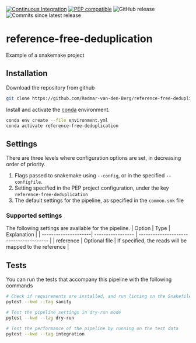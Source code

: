 [![Continuous Integration](https://github.com/Redmar-van-den-Berg/reference-free-deduplication/actions/workflows/ci.yml/badge.svg)](https://github.com/Redmar-van-den-Berg/reference-free-deduplication/actions/workflows/ci.yml)
[![PEP compatible](http://pepkit.github.io/img/PEP-compatible-green.svg)](http://pep.databio.org)
![GitHub release](https://img.shields.io/github/v/release/redmar-van-den-berg/reference-free-deduplication)
![Commits since latest release](https://img.shields.io/github/commits-since/redmar-van-den-berg/reference-free-deduplication/latest)

# reference-free-deduplication
Example of a snakemake project

## Installation
Download the repository from github
```bash
git clone https://github.com/Redmar-van-den-Berg/reference-free-deduplication.git
```

Install and activate the
[conda](https://docs.conda.io/en/latest/miniconda.html)
environment.
```bash
conda env create --file environment.yml
conda activate reference-free-deduplication
```

## Settings
There are three levels where configuration options are set, in decreasing order
of priority.
1. Flags passed to snakemake using `--config`, or in the specified
   `--configfile`.
2. Setting specified in the PEP project configuration, under the key
   `reference-free-deduplication`
3. The default settings for the pipeline, as specified in the `common.smk` file

### Supported settings
The following settings are available for the pipeline.
| Option               | Type              | Explanation                             |
| ---------------------| ----------------- | --------------------------------------- |
| reference            | Optional file     | If specified, the reads will be mapped to the reference |

## Tests
You can run the tests that accompany this pipeline with the following commands

```bash
# Check if requirements are installed, and run linting on the Snakefile
pytest --kwd --tag sanity

# Test the pipeline settings in dry-run mode
pytest --kwd --tag dry-run

# Test the performance of the pipeline by running on the test data
pytest --kwd --tag integration
```
